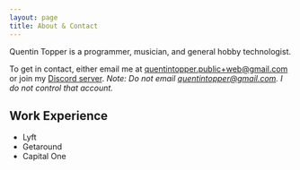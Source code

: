 ```yaml
---
layout: page
title: About & Contact
---
```


Quentin Topper is a programmer, musician, and general hobby technologist.

To get in contact, either email me at [quentintopper.public+web@gmail.com](mailto://quentintopper.public@gmail.com) or join my [Discord server](https://discord.gg/CgH6VheMS9). _Note: Do not email quentintopper@gmail.com. I do not control that account._

## Work Experience
* Lyft
* Getaround
* Capital One